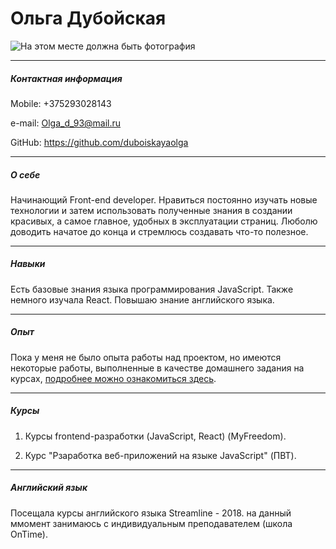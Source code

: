 # Ольга Дубойская


  ![На этом месте должна быть фотография](http://icons.iconarchive.com/icons/iconsmind/outline/256/Profile-icon.png)
  
 ---
  ##### Контактная информация
  

  Mobile: +375293028143


  e-mail: <Olga_d_93@mail.ru>


  GitHub: <https://github.com/duboiskayaolga>


---
  ##### О себе
  
  Начинающий Front-end developer. Нравиться постоянно изучать новые технологии и затем использовать полученные знания в создании красивых, а самое главное, удобных в эксплуатации страниц. Люболю доводить начатое до конца и стремлюсь создавать что-то полезное.


---
  ##### Навыки

  Есть базовые знания языка программирования JavaScript. Также немного изучала React.
  Повышаю знание английского языка. 


---
  ##### Опыт
  
  Пока у меня не было опыта работы над проектом, но имеются некоторые работы, выполненные в качестве домашнего задания на курсах, [подробнее можно ознакомиться здесь](https://duboiskayaolga.github.io).


---
  ##### Курсы
  
  1.  Курсы frontend-разработки (JavaScript, React) (MyFreedom).
  
  2.  Курс "Рзаработка веб-приложений на языке JavaScript" (ПВТ).

---
  ##### Английский язык

  Посещала курсы английского языка Streamline - 2018.
  на данный ммомент занимаюсь с индивидуальным преподавателем (школа OnTime).




